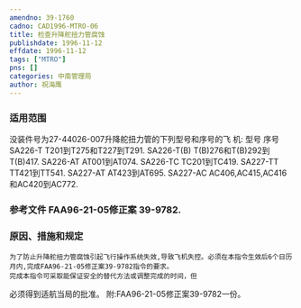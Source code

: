 ```yaml
---
amendno: 39-1760  
cadno: CAD1996-MTRO-06  
title: 检查升降舵扭力管腐蚀  
publishdate: 1996-11-12  
effdate: 1996-11-12  
tags: ["MTRO"]  
pns: []  
categories: 中南管理局  
author: 祝海鹰  
---
```

  
### 适用范围  
没装件号为27-44026-007升降舵扭力管的下列型号和序号的飞
机:
型号  序号
SA226-T  T201到T275和T227到T291.
SA226-T(B)  T(B)276和T(B)292到T(B)417.
SA226-AT  AT001到AT074.
SA226-TC  TC201到TC419.
SA227-TT  TT421到TT541.
SA227-AT  AT423到AT695.
SA227-AC  AC406,AC415,AC416和AC420到AC772.  
  
<!--more-->  
### 参考文件    FAA96-21-05修正案 39-9782.  
  
### 原因、措施和规定  
    为了防止升降舵扭力管腐蚀引起飞行操作系统失效,导致飞机失控。必须在本指令生效后6个日历月内,完成FAA96-21-05修正案39-9782指令的要求。  
    完成本指令可采取能保证安全的替代方法或调整完成的时间，但  
  
必须得到适航当局的批准。 附:FAA96-21-05修正案39-9782一份。  
